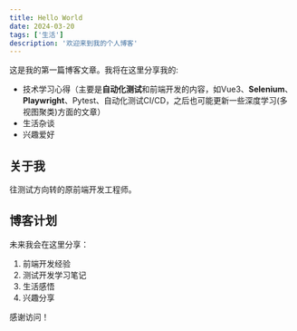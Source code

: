 ```yaml
---
title: Hello World
date: 2024-03-20
tags: ['生活']
description: '欢迎来到我的个人博客'
---
```

这是我的第一篇博客文章。我将在这里分享我的:

- 技术学习心得（主要是**自动化测试**和前端开发的内容，如Vue3、**Selenium**、**Playwright**、Pytest、自动化测试CI/CD，之后也可能更新一些深度学习(多视图聚类)方面的文章）
- 生活杂谈
- 兴趣爱好

## 关于我

往测试方向转的原前端开发工程师。

## 博客计划

未来我会在这里分享：

1. 前端开发经验
2. 测试开发学习笔记
3. 生活感悟
4. 兴趣分享

感谢访问！
